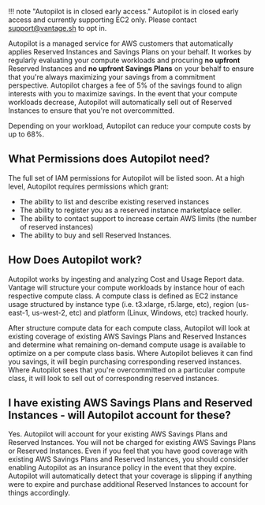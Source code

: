 !!! note "Autopilot is in closed early access."
     Autopilot is in closed early access and currently supporting EC2 only. Please contact support@vantage.sh to opt in. 

Autopilot is a managed service for AWS customers that automatically applies Reserved Instances and Savings Plans on your behalf. It workes by regularly evaluating your compute workloads and procuring **no upfront** Reserved Instances and **no upfront Savings Plans** on your behalf to ensure that you're always maximizing your savings from a commitment perspective. Autopilot charges a fee of 5% of the savings found to align interests with you to maximize savings. In the event that your compute workloads decrease, Autopilot will automatically sell out of Reserved Instances to ensure that you're not overcommitted. 

Depending on your workload, Autopilot can reduce your compute costs by up to 68%. 


## What Permissions does Autopilot need?

The full set of IAM permissions for Autopilot will be listed soon. At a high level, Autopilot requires permissions which grant:

* The ability to list and describe existing reserved instances
* The ability to register you as a reserved instance marketplace seller. 
* The ability to contact support to increase certain AWS limits (the number of reserved instances)
* The ability to buy and sell Reserved Instances.

## How Does Autopilot work?

Autopilot works by ingesting and analyzing Cost and Usage Report data. Vantage will structure your compute workloads by instance hour of each respective compute class. A compute class is defined as EC2 instance usage structured by instance type (i.e. t3.xlarge, r5.large, etc), region (us-east-1, us-west-2, etc) and platform (Linux, Windows, etc) tracked hourly.

After structure compute data for each compute class, Autopilot will look at existing coverage of existing AWS Savings Plans and Reserved Instances and determine what remaining on-demand compute usage is available to optimize on a per compute class basis. Where Autopilot believes it can find you savings, it will begin purchasing corresponding reserved instances. Where Autopilot sees that you're overcommitted on a particular compute class, it will look to sell out of corresponding reserved instances. 

## I have existing AWS Savings Plans and Reserved Instances - will Autopilot account for these?

Yes. Autopilot will account for your existing AWS Savings Plans and Reserved Instances. You will not be charged for existing AWS Savings Plans or Reserved Instances. Even if you feel that you have good coverage with existing AWS Savings Plans and Reserved Instances, you should consider enabling Autopilot as an insurance policy in the event that they expire. Autopilot will automatically detect that your coverage is slipping if anything were to expire and purchase additional Reserved Instances to account for things accordingly. 